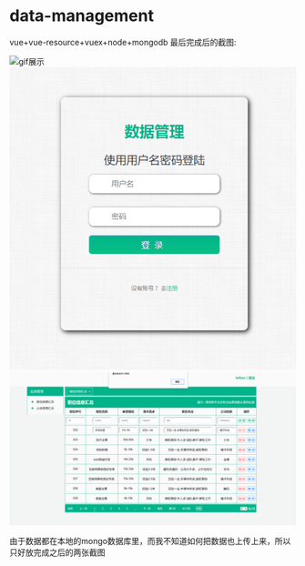 # data-management
vue+vue-resource+vuex+node+mongodb
最后完成后的截图:

![gif展示](https://github.com/leirt97/data-management/raw/master/images/display.gif)
![登陆页](https://github.com/leirt97/data-management/raw/master/images/login.png)
![数据管理页](https://github.com/leirt97/data-management/raw/master/images/grid.png)

由于数据都在本地的mongo数据库里，而我不知道如何把数据也上传上来，所以只好放完成之后的两张截图
